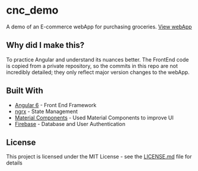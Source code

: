 # cnc_demo

A demo of an E-commerce webApp for purchasing groceries. [View webApp](https://tomzacchia.github.io/cnc_demo/)

## Why did I make this?

To practice Angular and understand its nuances better. The FrontEnd code is copied from a private repository, so the commits in this repo are not incredibly detailed; they only reflect major version changes to the webApp. 

## Built With

* [Angular 6](https://angular.io/) - Front End Framework 
* [ngrx](https://github.com/ngrx) - State Management
* [Material Components](https://material.angular.io/components/categories) - Used Material Components to improve UI
* [Firebase](https://firebase.google.com/) - Database and User Authentication 

## License

This project is licensed under the MIT License - see the [LICENSE.md](LICENSE.md) file for details
